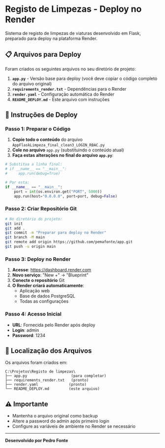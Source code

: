 # Registo de Limpezas - Deploy no Render

Sistema de registo de limpezas de viaturas desenvolvido em Flask, preparado para deploy na plataforma Render.

## 📋 Arquivos para Deploy

Foram criados os seguintes arquivos no seu diretório de projeto:

1. **`app.py`** - Versão base para deploy (você deve copiar o código completo do arquivo original)
2. **`requirements_render.txt`** - Dependências para o Render
3. **`render.yaml`** - Configuração automática do Render
4. **`README_DEPLOY.md`** - Este arquivo com instruções

## 🚀 Instruções de Deploy

### Passo 1: Preparar o Código

1. **Copie todo o conteúdo** do arquivo `AppFlaskLimpeza_final_clean3_LOGIN_RBAC.py` 
2. **Cole no arquivo** `app.py` (substituindo o conteúdo atual)
3. **Faça estas alterações no final do arquivo `app.py`**:

```python
# Substitua a linha final:
# if __name__ == "__main__":
#     app.run(debug=True)

# Por esta:
if __name__ == "__main__":
    port = int(os.environ.get("PORT", 5000))
    app.run(host="0.0.0.0", port=port, debug=False)
```

### Passo 2: Criar Repositório Git

```bash
# No diretório do projeto:
git init
git add .
git commit -m "Preparar para deploy no Render"
git branch -M main
git remote add origin https://github.com/pemafonte/app.git
git push -u origin main
```

### Passo 3: Deploy no Render

1. **Acesse**: https://dashboard.render.com
2. **Novo serviço**: "New +" → "Blueprint"
3. **Conecte o repositório** Git
4. **O Render criará automaticamente**:
   - Aplicação web
   - Base de dados PostgreSQL
   - Todas as configurações

### Passo 4: Acesso Inicial

- **URL**: Fornecida pelo Render após deploy
- **Login**: admin
- **Password**: 1234

## 📁 Localização dos Arquivos

Os arquivos foram criados em:
```
C:\Projetos\Registo de limpezas\
├── app.py                    (para completar)
├── requirements_render.txt   (pronto)
├── render.yaml              (pronto)
└── README_DEPLOY.md         (este arquivo)
```

## ⚠️ Importante

- Mantenha o arquivo original como backup
- Altere a password do admin após primeiro login
- Configure as variáveis de ambiente no Render se necessário

---
**Desenvolvido por Pedro Fonte**